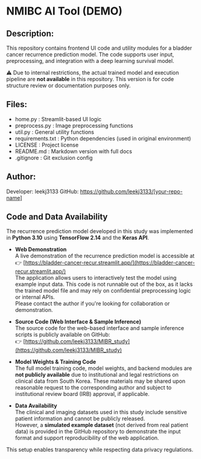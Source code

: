 # NMIBC AI Tool (DEMO)


## Description:

This repository contains frontend UI code and utility modules for a bladder cancer recurrence prediction model.
The code supports user input, preprocessing, and integration with a deep learning survival model.

⚠️ Due to internal restrictions, the actual trained model and execution pipeline are **not available** in this repository.
This version is for code structure review or documentation purposes only.

## Files:

- home.py            : Streamlit-based UI logic
- preprocess.py      : Image preprocessing functions
- util.py            : General utility functions
- requirements.txt   : Python dependencies (used in original environment)
- LICENSE            : Project license
- README.md          : Markdown version with full docs
- .gitignore         : Git exclusion config

## Author:

Developer: leekj3133
GitHub: https://github.com/leekj3133/[your-repo-name]

## Code and Data Availability

The recurrence prediction model developed in this study was implemented in **Python 3.10** using **TensorFlow 2.14** and the **Keras API**.

- **Web Demonstration**  
  A live demonstration of the recurrence prediction model is accessible at  
  👉 [https://bladder-cancer-recur.streamlit.app/](https://bladder-cancer-recur.streamlit.app/)  
  The application allows users to interactively test the model using example input data.
  This code is not runnable out of the box, as it lacks the trained model file and may rely on confidential preprocessing logic or internal APIs.  
  Please contact the author if you're looking for collaboration or demonstration.
  
- **Source Code (Web Interface & Sample Inference)**  
  The source code for the web-based interface and sample inference scripts is publicly available on GitHub:  
  👉 [https://github.com/leekj3133/MIBR_study](https://github.com/leekj3133/MIBR_study)

- **Model Weights & Training Code**  
  The full model training code, model weights, and backend modules are **not publicly available** due to institutional and legal restrictions on clinical data from South Korea. These materials may be shared upon reasonable request to the corresponding author and subject to institutional review board (IRB) approval, if applicable.

- **Data Availability**  
  The clinical and imaging datasets used in this study include sensitive patient information and cannot be publicly released.  
  However, a **simulated example dataset** (not derived from real patient data) is provided in the GitHub repository to demonstrate the input format and support reproducibility of the web application.

This setup enables transparency while respecting data privacy regulations.
